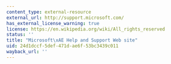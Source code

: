```yaml
---
content_type: external-resource
external_url: http://support.microsoft.com/
has_external_license_warning: true
license: https://en.wikipedia.org/wiki/All_rights_reserved
status: ''
title: "Microsoft\xAE Help and Support Web site"
uid: 24d1dccf-5def-471d-ae6f-53bc3439c011
wayback_url: ''
---
```


